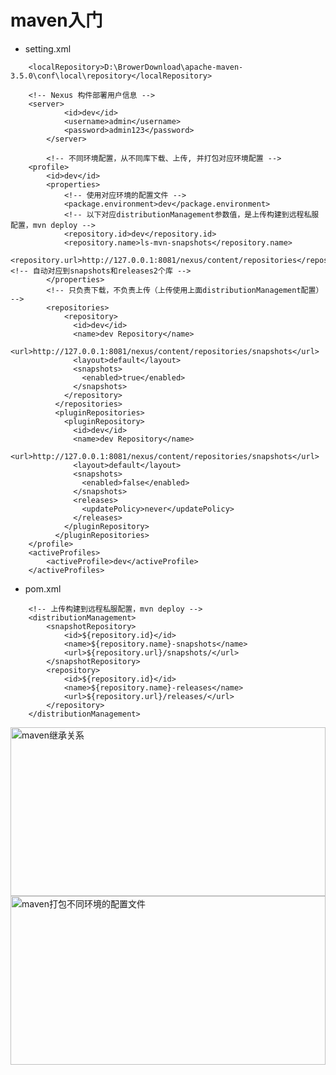 
# maven入门  

* setting.xml    
```
	<localRepository>D:\BrowerDownload\apache-maven-3.5.0\conf\local\repository</localRepository>  

  	<!-- Nexus 构件部署用户信息 -->
	<server>
      		<id>dev</id>
      		<username>admin</username>
      		<password>admin123</password>
    	</server>  
    
    	<!-- 不同环境配置，从不同库下载、上传, 并打包对应环境配置 -->
	<profile>
		<id>dev</id>
		<properties>
			<!-- 使用对应环境的配置文件 -->
			<package.environment>dev</package.environment>
			<!-- 以下对应distributionManagement参数值，是上传构建到远程私服配置，mvn deploy -->  
			<repository.id>dev</repository.id>
			<repository.name>ls-mvn-snapshots</repository.name>
			<repository.url>http://127.0.0.1:8081/nexus/content/repositories</repository.url><!-- 自动对应到snapshots和releases2个库 -->
		</properties>
		<!-- 只负责下载，不负责上传（上传使用上面distributionManagement配置） -->
		<repositories>
			<repository>
			  <id>dev</id>
			  <name>dev Repository</name>
			  <url>http://127.0.0.1:8081/nexus/content/repositories/snapshots</url>
			  <layout>default</layout>
			  <snapshots>
				<enabled>true</enabled>
			  </snapshots>
			</repository>
		  </repositories>
		  <pluginRepositories>
			<pluginRepository>
			  <id>dev</id>
			  <name>dev Repository</name>
			  <url>http://127.0.0.1:8081/nexus/content/repositories/snapshots</url>
			  <layout>default</layout>
			  <snapshots>
				<enabled>false</enabled>
			  </snapshots>
			  <releases>
				<updatePolicy>never</updatePolicy>
			  </releases>
			</pluginRepository>
		  </pluginRepositories>
	</profile>
	<activeProfiles>
		<activeProfile>dev</activeProfile>
	</activeProfiles>  
```
   
* pom.xml  
```   	
	<!-- 上传构建到远程私服配置，mvn deploy -->
	<distributionManagement>
		<snapshotRepository>
			<id>${repository.id}</id>
			<name>${repository.name}-snapshots</name>
			<url>${repository.url}/snapshots/</url>
		</snapshotRepository>  
	    <repository>  
	        <id>${repository.id}</id>  
	        <name>${repository.name}-releases</name>  
	        <url>${repository.url}/releases/</url>  
	    </repository> 
	</distributionManagement>
```
<img src="https://thumbnail0.baidupcs.com/thumbnail/c9c1a89f91defab8987072852eafebef?fid=3189207338-250528-475511094875812&time=1536418800&rt=sh&sign=FDTAER-DCb740ccc5511e5e8fedcff06b081203-CYdISTF5ZrnDffYsBQCx6rJk8yw%3D&expires=8h&chkv=0&chkbd=0&chkpc=&dp-logid=5820791610589944698&dp-callid=0&size=c710_u400&quality=100&vuk=-&ft=video" target="_blank" width = "100%" height = "270" alt="maven继承关系" align=center /> 


<img src="https://thumbnail0.baidupcs.com/thumbnail/b9b46592d707bf98e0fb0c00442b418e?fid=3189207338-250528-245902189525537&time=1536418800&rt=sh&sign=FDTAER-DCb740ccc5511e5e8fedcff06b081203-lzXzpHHun9%2FNaxavLuoSc%2F7oS6U%3D&expires=8h&chkv=0&chkbd=0&chkpc=&dp-logid=5820864608380701415&dp-callid=0&size=c710_u400&quality=100&vuk=-&ft=video" target="_blank" width = "100%" height = "270" alt="maven打包不同环境的配置文件" align=center /> 



    
    

